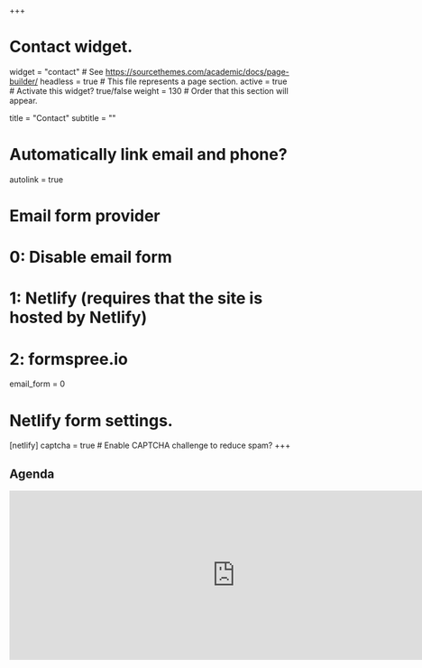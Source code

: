 +++
# Contact widget.
widget = "contact"  # See https://sourcethemes.com/academic/docs/page-builder/
headless = true  # This file represents a page section.
active = true  # Activate this widget? true/false
weight = 130  # Order that this section will appear.

title = "Contact"
subtitle = ""

# Automatically link email and phone?
autolink = true

# Email form provider
#   0: Disable email form
#   1: Netlify (requires that the site is hosted by Netlify)
#   2: formspree.io
email_form = 0

# Netlify form settings.
[netlify]
  captcha = true  # Enable CAPTCHA challenge to reduce spam?
+++


## Agenda

<div class="responsiveCal">
<!-- div style="border:1px solid black;width:96%;height:90%;overflow-y:scroll;overflow-x:scroll;"> <p style="width:120%;height:125%" -->
<iframe src="https://calendar.google.com/calendar/embed?showTitle=0&amp;showPrint=0&amp;showCalendars=0&amp;showTz=0&amp;mode=AGENDA&amp;height=600&amp;wkst=2&amp;bgcolor=%23FFFFFF&amp;src=70oa833likqb4npat4c56vrn80%40group.calendar.google.com&amp;color=%235F6B02&amp;src=so7h6vamtgn2t66f3p1blq91k4%40group.calendar.google.com&amp;color=%236B3304&amp;src=jug0nqa2nfcifa61jfqlrdp48s%40group.calendar.google.com&amp;color=%23875509&amp;ctz=America%2FLos_Angeles" style="border-width:0" width="800" height="300" frameborder="0" scrolling="no"></iframe>
<!--/p -->
</div>

